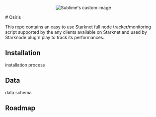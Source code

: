 <p align="center">
  <img src="https://i.ibb.co/bPKp1wb/osiris.png" alt="Sublime's custom image"/>
</p>
# Osiris

This repo contains an easy to use Starknet full node tracker/monitoring script supported by the any clients available on Starknet and used by Starknode plug'n'play to track its performances.

## Installation

installation process

## Data

data schema

## Roadmap

